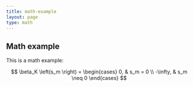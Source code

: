 ```yaml
---
title: math-example
layout: page
type: math
---
```


## Math example

This is a math example:

$$
\beta_K \left(s_m \right) =
\begin{cases}
  0,       & s_m = 0     \\
  -\infty, & s_m \neq 0
\end{cases}
$$
